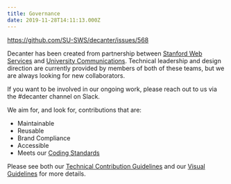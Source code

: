 ```yaml
---
title: Governance
date: 2019-11-28T14:11:13.000Z
---
```

https://github.com/SU-SWS/decanter/issues/568

Decanter has been created from partnership between [Stanford Web Services](https://uit.stanford.edu/sws) and [University Communications](https://ucomm.stanford.edu/). Technical leadership and design direction are currently provided by members of both of these teams, but we are always looking for new collaborators.

If you  want to be involved in our ongoing work, please reach out to us via the #decanter channel on Slack.

We aim for, and look for, contributions that are:

* Maintainable
* Reusable
* Brand Compliance
* Accessible
* Meets our [Coding Standards](page/use-decanter-as-a-developer-code-standards)

Please see both our [Technical Contribution Guidelines](/page/about-contributing/) and our [Visual Guidelines](/page/visual-guidelines/) for more details.
